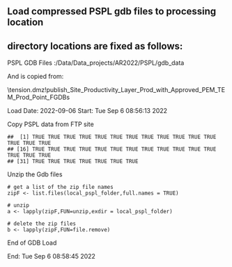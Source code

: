 ## Load compressed PSPL gdb files to processing location

## directory locations are fixed as follows:

PSPL GDB Files :/Data/Data\_projects/AR2022/PSPL/gdb\_data

And is copied from:

\tension.dmz!publish\_Site\_Productivity\_Layer\_Prod\_with\_Approved\_PEM\_TEM\_Prod\_Point\_FGDBs

Load Date: 2022-09-06 Start: Tue Sep 6 08:56:13 2022

Copy PSPL data from FTP site

    ##  [1] TRUE TRUE TRUE TRUE TRUE TRUE TRUE TRUE TRUE TRUE TRUE TRUE TRUE TRUE TRUE
    ## [16] TRUE TRUE TRUE TRUE TRUE TRUE TRUE TRUE TRUE TRUE TRUE TRUE TRUE TRUE TRUE
    ## [31] TRUE TRUE TRUE TRUE TRUE TRUE TRUE

Unzip the Gdb files

    # get a list of the zip file names
    zipF <- list.files(local_pspl_folder,full.names = TRUE)

    # unzip
    a <- lapply(zipF,FUN=unzip,exdir = local_pspl_folder)

    # delete the zip files
    b <- lapply(zipF,FUN=file.remove)

End of GDB Load

End: Tue Sep 6 08:58:45 2022
